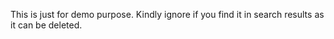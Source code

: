 This is just for demo purpose. Kindly ignore if you find it in search results as it can be deleted.

